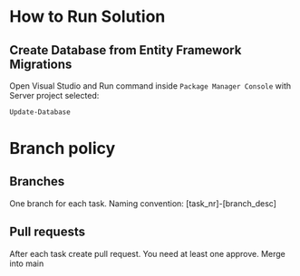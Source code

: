 # How to Run Solution
## Create Database from Entity Framework Migrations
Open Visual Studio and Run command inside `Package Manager Console` with Server project selected:
```ps
Update-Database
```

# Branch policy
## Branches
One branch for each task.
Naming convention: [task_nr]-[branch_desc]

## Pull requests
After each task create pull request.
You need at least one approve.
Merge into main
